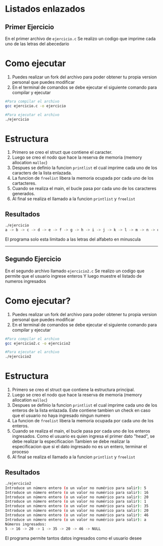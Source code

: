 # Listados enlazados


## Primer Ejercicio

En el primer archivo de `ejercicio.c`
Se realizo un codigo que imprime cada uno de las letras del abecedario

# Como ejecutar

1. Puedes realizar un fork del archivo para poder obtener tu propia version personal que puedes modificar
2. En el terminal de comandos se debe ejecutar el siguiente comando para compilar y ejecutar

```bash
#Para compilar el archivo
gcc ejercicio.c -o ejercicio

#Para ejecutar el archivo
./ejercicio
```

# Estructura

1. Primero se creo el struct que contiene el caracter.
2. Luego se creo el nodo que hace la reserva de memoria (memory allocation `malloc`)
3. Despues se definio la funcion `printlist` el cual imprime cada uno de los caracters de la lista enlazada.
4. La funcion de `freelist` libera la memoria ocupada por cada uno de los cartacteres.
5. Cuando se realiza el main, el bucle pasa por cada uno de los caracteres generados.
6. Al final se realiza el llamado a la funcion `printlist` y `freelist` 

## Resultados

```bash
./ejercicio
a -> b -> c -> d -> e -> f -> g -> h -> i -> j -> k -> l -> m -> n -> o -> p -> q -> r -> s -> t -> u -> v -> w -> x -> y -> z -> NULL
```

El programa solo esta limitado a las letras del alfabeto en minuscula

---

## Segundo Ejercicio

En el segundo archivo llamado `ejercicio2.c`
Se realizo un codigo que permite que el usuario ingrese enteros
Y luego muestre el listado de numeros ingresados

# Como ejecutar?

1. Puedes realizar un fork del archivo para poder obtener tu propia version personal que puedes modificar
2. En el terminal de comandos se debe ejecutar el siguiente comando para compilar y ejecutar

```bash
#Para compilar el archivo
gcc ejercicio2.c -o ejercicio2

#Para ejecutar el archivo
./ejercicio2
```

# Estructura

1. Primero se creo el struct que contiene la estructura principal.
2. Luego se creo el nodo que hace la reserva de memoria (memory allocation `malloc`)
3. Despues se definio la funcion `printlist` el cual imprime cada uno de los enteros de la lista enlazada.
   Este contiene tambien un check en caso que el usuario no haya ingresado ningun numero
4. La funcion de `freelist` libera la memoria ocupada por cada uno de los enteros.
5. Cuando se realiza el main, el bucle pasa por cada uno de los enteros ingresados.
   Como el usuario es quien ingresa el primer dato "head", se debe realizar la especificacion
   Tambien se debe realizar la especificacion que si el dato ingresado no es un entero, terminar el proceso
6. Al final se realiza el llamado a la funcion `printlist` y `freelist` 

## Resultados

```bash
./ejercicio2
Introduce un número entero (o un valor no numérico para salir): 5
Introduce un número entero (o un valor no numérico para salir): 16
Introduce un número entero (o un valor no numérico para salir): 20
Introduce un número entero (o un valor no numérico para salir): 1
Introduce un número entero (o un valor no numérico para salir): 35
Introduce un número entero (o un valor no numérico para salir): 20
Introduce un número entero (o un valor no numérico para salir): 46
Introduce un número entero (o un valor no numérico para salir): a
Números ingresados:
5 -> 16 -> 20 -> 1 -> 35 -> 20 -> 46 -> NULL
```

El programa permite tantos datos ingresados como el usuario desee
